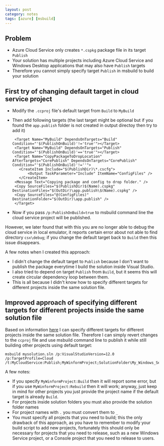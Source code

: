 ```yaml
---
layout: post
category: notes
tags: [azure] [msbuild]
---
```


## Problem
 - Azure Cloud Service only creates `*.cspkg` package file in its target `Publish`
 - Your solution has multiple projects including Azure Cloud Service and Windows Desktop applications that may also have `Publish` targets
 - Therefore you cannot simply specify target `Publish` in msbuild to build your solution
 
## First try of changing default target in cloud service project
 - Modify the `.ccproj` file's default target from `Build` to `MyBuild`
 - Then add following targets (the last target might be optional but if you found the `app.publish` folder is not created in output directoy then try to add it)
 
        <Target Name="MyBuild" DependsOnTargets="Build" Condition="'$(PublishOnBuild)'!='true'"></Target>
        <Target Name="MyBuild" DependsOnTargets="Publish" Condition="'$(PublishOnBuild)'=='true'"></Target>
        <Target Name="CopyPackageToDropLocation" AfterTargets="CorePublish" DependsOnTargets="CorePublish" Condition="'$(PublishOnBuild)'!=''">
          <CreateItem Include="$(PublishDir)\*.cscfg">
              <Output TaskParameter="Include" ItemName="ConfigFiles" />
          </CreateItem>
        <Message Text="Copying package and config to drop folder." />
        <Copy SourceFiles="$(PublishDir)$(Name).cspkg" DestinationFiles="$(OutDir)\app.publish\$(Name).cspkg" />
        <Copy SourceFiles="@(ConfigFiles)" DestinationFolder="$(OutDir)\app.publish" />
        </Target>
 - Now if you pass `/p:PublishOnBuild=true` to msbuild command line the cloud service project will be published.
 
 However, we later found that with this you are no longer able to debug the cloud service in local emulator, it reports certain error about not able to find directory `csx\debug`; if you change the default target back to `Build` then this issue disappears.
 
 A few notes when I created this approach:
  - I didn't change the default target to `Publish` because I don't want to publish the package everytime I build the solution inside Visual Studio.
  - I also tried to depend on target `Publish` from `Build`, but it seems this will create circular dependency loop between them.
 - This is all because I didn't know how to specify different targets for different projects inside the same solution file.

## Improved approach of specifying different targets for different projects inside the same solution file
Based on information [here](https://msdn.microsoft.com/en-us/library/ms171486.aspx) I can specify different targets for different projects inside the same solution file. 
Therefore I can simply revert changes to the `ccproj` file and use msbuild command line to publish it while still building other projects using default target:

    msbuild mysolution.sln /p:VisualStudioVersion=12.0 /p:TargetProfile=Cloud /t:MyCloudService:Publish;MyWinformProject;SolutionFolder\My_Windows_Service
    
A few notes:
 - If you specify `MyWinformProject:Build` then it will report some error, but if you use `MyWinformProject:Rebuild` then it will work; anyway, just keep in mind for other projects you just provide the project name if the default target is already `Build`.
 - For projects inside solution folders you must also provide the solution folder names
 - For project names with `.` you must convert them to `_`
 - You must specify all projects that you need to build; this the only drawback of this approach, as you have to remember to modify your build script to add new projects, fortunately this should only be necessary for projects that you need to release, such as a new Windows Service project, or a Console project that you need to release to users.
 
